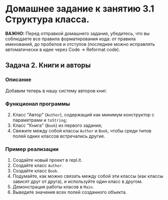 # Домашнее задание к занятию 3.1 Структура класса.
**ВАЖНО:** Перед отправкой домашнего задания, убедитесь, что вы соблюдаете все правила форматирования кода: от правила именований, до пробелов и отступов (последнее можно исправлять автоматически в идее через Code -> Reformat code).

## Задача 2. Книги и авторы

### Описание
Добавим теперь в нашу систему авторов книг.

### Функционал программы
2. Класс "Автор" (`Author`), содержащий как минимум конструктор с параметрами и `toString`;
3. Класс "Книга" (`Book`) из первого задания;
4. Свяжите между собой классы `Author` и `Book`, чтобы среди типов полей одних классов встречались другие.

### Пример реализации
1. Создайте новый проект в repl.it.
3. Создайте класс `Author`.
4. Создайте класс `Book`.
5. Подумайте, как можно связать между собой эти классы (как классы зависят друг от друга), и используйте один класс в другом.
6. Демонстрация работы класов в `Main`.
7. Выведите значения всех полей созданного объекта.
